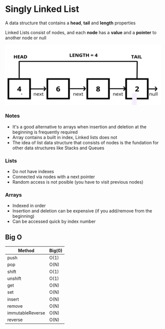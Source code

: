 # Singly Linked List

A data structure that contains a **head**, **tail** and **length** properties

Linked Lists consist of nodes, and each **node** has a **value** and a **pointer** to another node or null

![Singly Link Lists](../../assets/SingleLinkedList.png)

### Notes
- It's a good alternative to arrays when insertion and deletion at the beginning is frequently required
- Array contains a built in index, Linked lists does not
- The idea of list data structure that consists of nodes is the fundation for other data structures like Stacks and Queues


### Lists

- Do not have indexes
- Connected via nodes with a next pointer
- Random access is not posible (you have to visit previous nodes)

### Arrays

- Indexed in order
- Insertion and deletion can be expensive (if you add/remove from the beginning)
- Can be accessed quick by index number

## Big O
| Method          | Big(0)      |
| -----------     | ----------- |
| push            | O(1)        |
| pop             | O(N)        |
| shift           | O(1)        |
| unshift         | O(1)        |
| get             | O(N)        |
| set             | O(N)        |
| insert          | O(N)        |
| remove          | O(N)        |
| immutableReverse| O(N)        |
| reverse         | O(N)        |
